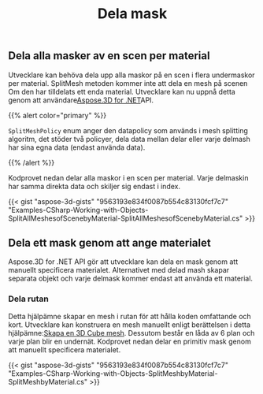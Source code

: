 ﻿---
title: Dela mask
type: docs
weight: 100
url: /sv/net/split-mesh/
description: Utvecklare kan behöva dela upp alla maskor på en scen i flera undermaskor per material. SplitMesh metoden kommer inte att dela en mesh på scenen Om den har tilldelats ett enda material. Utvecklare kan nu uppnå detta genom att använda Aspose.3D for .NET API.
---
## **Dela alla masker av en scen per material**
Utvecklare kan behöva dela upp alla maskor på en scen i flera undermaskor per material. SplitMesh metoden kommer inte att dela en mesh på scenen Om den har tilldelats ett enda material. Utvecklare kan nu uppnå detta genom att användare[Aspose.3D for .NET](https://products.aspose.com/3d/net/)API.

{{% alert color="primary" %}}

`SplitMeshPolicy` enum anger den datapolicy som används i mesh splitting algoritm, det stöder två policyer, dela data mellan delar eller varje delmash har sina egna data (endast använda data).

{{% /alert %}}

Kodprovet nedan delar alla maskor i en scen per material. Varje delmaskin har samma direkta data och skiljer sig endast i index.

{{< gist "aspose-3d-gists" "9563193e834f0087b554c83130fcf7c7" "Examples-CSharp-Working-with-Objects-SplitAllMeshesofScenebyMaterial-SplitAllMeshesofScenebyMaterial.cs" >}}
## **Dela ett mask genom att ange materialet**
Aspose.3D for .NET API gör att utvecklare kan dela en mask genom att manuellt specificera materialet. Alternativet med delad mash skapar separata objekt och varje delmask kommer endast att använda ett material.
### **Dela rutan**
Detta hjälpämne skapar en mesh i rutan för att hålla koden omfattande och kort. Utvecklare kan konstruera en mesh manuellt enligt berättelsen i detta hjälpämne:[Skapa en 3D Cube mesh](/3d/sv/net/create-3d-mesh-and-scene/). Dessutom består en låda av 6 plan och varje plan blir en undernät. Kodprovet nedan delar en primitiv mask genom att manuellt specificera materialet.

{{< gist "aspose-3d-gists" "9563193e834f0087b554c83130fcf7c7" "Examples-CSharp-Working-with-Objects-SplitMeshbyMaterial-SplitMeshbyMaterial.cs" >}}
